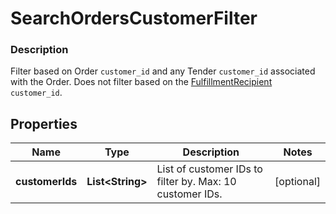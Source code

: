 
# SearchOrdersCustomerFilter

### Description

Filter based on Order `customer_id` and any Tender `customer_id` associated with the Order. Does not filter based on the [FulfillmentRecipient](#type-orderfulfillmentrecipient) `customer_id`.

## Properties
Name | Type | Description | Notes
------------ | ------------- | ------------- | -------------
**customerIds** | **List&lt;String&gt;** | List of customer IDs to filter by.  Max: 10 customer IDs. |  [optional]



